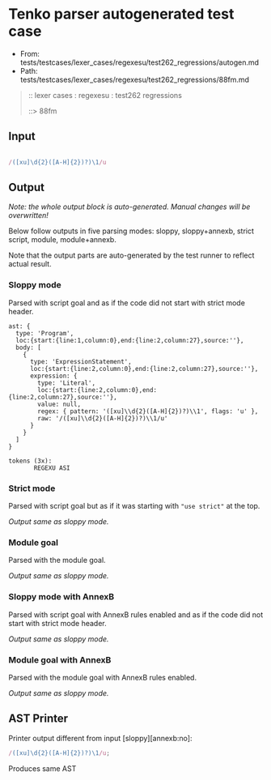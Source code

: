 # Tenko parser autogenerated test case

- From: tests/testcases/lexer_cases/regexesu/test262_regressions/autogen.md
- Path: tests/testcases/lexer_cases/regexesu/test262_regressions/88fm.md

> :: lexer cases : regexesu : test262 regressions
>
> ::> 88fm

## Input


`````js

/([xu]\d{2}([A-H]{2})?)\1/u
`````

## Output

_Note: the whole output block is auto-generated. Manual changes will be overwritten!_

Below follow outputs in five parsing modes: sloppy, sloppy+annexb, strict script, module, module+annexb.

Note that the output parts are auto-generated by the test runner to reflect actual result.

### Sloppy mode

Parsed with script goal and as if the code did not start with strict mode header.

`````
ast: {
  type: 'Program',
  loc:{start:{line:1,column:0},end:{line:2,column:27},source:''},
  body: [
    {
      type: 'ExpressionStatement',
      loc:{start:{line:2,column:0},end:{line:2,column:27},source:''},
      expression: {
        type: 'Literal',
        loc:{start:{line:2,column:0},end:{line:2,column:27},source:''},
        value: null,
        regex: { pattern: '([xu]\\d{2}([A-H]{2})?)\\1', flags: 'u' },
        raw: '/([xu]\\d{2}([A-H]{2})?)\\1/u'
      }
    }
  ]
}

tokens (3x):
       REGEXU ASI
`````

### Strict mode

Parsed with script goal but as if it was starting with `"use strict"` at the top.

_Output same as sloppy mode._

### Module goal

Parsed with the module goal.

_Output same as sloppy mode._

### Sloppy mode with AnnexB

Parsed with script goal with AnnexB rules enabled and as if the code did not start with strict mode header.

_Output same as sloppy mode._

### Module goal with AnnexB

Parsed with the module goal with AnnexB rules enabled.

_Output same as sloppy mode._

## AST Printer

Printer output different from input [sloppy][annexb:no]:

````js
/([xu]\d{2}([A-H]{2})?)\1/u;
````

Produces same AST
